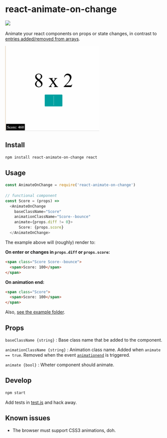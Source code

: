 # react-animate-on-change

[![](https://saucelabs.com/browser-matrix/arve0.svg)](https://saucelabs.com/u/arve0)

Animate your react components on props or state changes, in contrast to [entries added/removed from arrays](https://facebook.github.io/react/docs/animation.html).

<img src="demo.gif" width="300">

## Install
```sh
npm install react-animate-on-change react
```

## Usage
```js
const AnimateOnChange = require('react-animate-on-change')

// functional component
const Score = (props) =>
  <AnimateOnChange
    baseClassName="Score"
    animationClassName="Score--bounce"
    animate={props.diff != 0}>
      Score: {props.score}
  </AnimateOnChange>
```

The example above will (roughly) render to:

**On enter or changes in `props.diff` or `props.score`:**
```html
<span class="Score Score--bounce">
  <span>Score: 100</span>
</span>
```

**On animation end:**
```html
<span class="Score">
  <span>Score: 100</span>
</span>
```

Also, [see the example folder](example).

## Props
`baseClassName {string}` : Base class name that be added to the component.

`animationClassName {string}` : Animation class name. Added when `animate == true`. Removed when the event [`animationend`](http://www.w3.org/TR/css3-animations/#animationend) is triggered.

`animate {bool}` : Wheter component should animate.

## Develop
```sh
npm start
```
Add tests in [test.js](test.js) and hack away.

## Known issues
- The browser must support CSS3 animations, doh.
